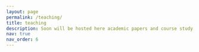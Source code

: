 ```yaml
---
layout: page
permalink: /teaching/
title: teaching
description: Soon will be hosted here academic papers and course study
nav: true
nav_order: 6
---
```


